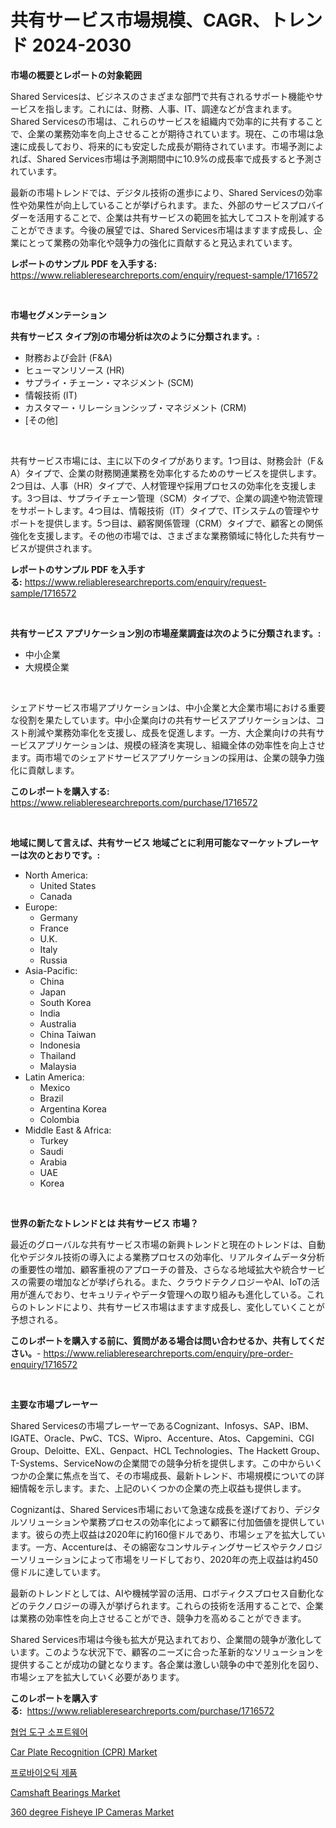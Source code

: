 <p><h1>共有サービス市場規模、CAGR、トレンド 2024-2030</h1></p><p><strong>市場の概要とレポートの対象範囲</strong></p>
<p><p>Shared Servicesは、ビジネスのさまざまな部門で共有されるサポート機能やサービスを指します。これには、財務、人事、IT、調達などが含まれます。Shared Servicesの市場は、これらのサービスを組織内で効率的に共有することで、企業の業務効率を向上させることが期待されています。現在、この市場は急速に成長しており、将来的にも安定した成長が期待されています。市場予測によれば、Shared Services市場は予測期間中に10.9%の成長率で成長すると予測されています。</p><p>最新の市場トレンドでは、デジタル技術の進歩により、Shared Servicesの効率性や効果性が向上していることが挙げられます。また、外部のサービスプロバイダーを活用することで、企業は共有サービスの範囲を拡大してコストを削減することができます。今後の展望では、Shared Services市場はますます成長し、企業にとって業務の効率化や競争力の強化に貢献すると見込まれています。</p></p>
<p><strong>レポートのサンプル PDF を入手する:</strong> <a href="https://www.reliableresearchreports.com/enquiry/request-sample/1716572">https://www.reliableresearchreports.com/enquiry/request-sample/1716572</a></p>
<p>&nbsp;</p>
<p><strong>市場セグメンテーション</strong></p>
<p><strong>共有サービス タイプ別の市場分析は次のように分類されます。:</strong></p>
<p><ul><li>財務および会計 (F&A)</li><li>ヒューマンリソース (HR)</li><li>サプライ・チェーン・マネジメント (SCM)</li><li>情報技術 (IT)</li><li>カスタマー・リレーションシップ・マネジメント (CRM)</li><li>[その他]</li></ul></p>
<p>&nbsp;</p>
<p><p>共有サービス市場には、主に以下のタイプがあります。1つ目は、財務会計（F＆A）タイプで、企業の財務関連業務を効率化するためのサービスを提供します。2つ目は、人事（HR）タイプで、人材管理や採用プロセスの効率化を支援します。3つ目は、サプライチェーン管理（SCM）タイプで、企業の調達や物流管理をサポートします。4つ目は、情報技術（IT）タイプで、ITシステムの管理やサポートを提供します。5つ目は、顧客関係管理（CRM）タイプで、顧客との関係強化を支援します。その他の市場では、さまざまな業務領域に特化した共有サービスが提供されます。</p></p>
<p><strong>レポートのサンプル PDF を入手する:</strong>&nbsp;<a href="https://www.reliableresearchreports.com/enquiry/request-sample/1716572">https://www.reliableresearchreports.com/enquiry/request-sample/1716572</a></p>
<p>&nbsp;</p>
<p><strong> 共有サービス アプリケーション別の市場産業調査は次のように分類されます。:</strong></p>
<p><ul><li>中小企業</li><li>大規模企業</li></ul></p>
<p>&nbsp;</p>
<p><p>シェアドサービス市場アプリケーションは、中小企業と大企業市場における重要な役割を果たしています。中小企業向けの共有サービスアプリケーションは、コスト削減や業務効率化を支援し、成長を促進します。一方、大企業向けの共有サービスアプリケーションは、規模の経済を実現し、組織全体の効率性を向上させます。両市場でのシェアドサービスアプリケーションの採用は、企業の競争力強化に貢献します。</p></p>
<p><strong>このレポートを購入する:</strong>&nbsp; <a href="https://www.reliableresearchreports.com/purchase/1716572">https://www.reliableresearchreports.com/purchase/1716572</a></p>
<p>&nbsp;</p>
<p><strong>地域に関して言えば、共有サービス 地域ごとに利用可能なマーケットプレーヤーは次のとおりです。:</strong></p>
<p><ul>
    <li>
        North America:
        <ul>
            <li>United States</li>
            <li>Canada</li>
        </ul>
    </li>
    <li>
        Europe:
        <ul>
            <li>Germany</li>
            <li>France</li>
            <li>U.K.</li>
            <li>Italy</li>
            <li>Russia</li>
        </ul>
    </li>
    <li>
        Asia-Pacific:
        <ul>
            <li>China</li>
            <li>Japan</li>
            <li>South Korea</li>
            <li>India</li>
            <li>Australia</li>
            <li>China Taiwan</li>
            <li>Indonesia</li>
            <li>Thailand</li>
            <li>Malaysia</li>
        </ul>
    </li>
    <li>
        Latin America:
        <ul>
            <li>Mexico</li>
            <li>Brazil</li>
            <li>Argentina Korea</li>
            <li>Colombia</li>
        </ul>
    </li>
    <li>
        Middle East & Africa:
        <ul>
            <li>Turkey</li>
            <li>Saudi</li>
            <li>Arabia</li>
            <li>UAE</li>
            <li>Korea</li>
        </ul>
    </li>
    </ul></p>
<p>&nbsp;</p>
<p><strong>世界の新たなトレンドとは 共有サービス 市場？</strong></p>
<p><p>最近のグローバルな共有サービス市場の新興トレンドと現在のトレンドは、自動化やデジタル技術の導入による業務プロセスの効率化、リアルタイムデータ分析の重要性の増加、顧客重視のアプローチの普及、さらなる地域拡大や統合サービスの需要の増加などが挙げられる。また、クラウドテクノロジーやAI、IoTの活用が進んでおり、セキュリティやデータ管理への取り組みも進化している。これらのトレンドにより、共有サービス市場はますます成長し、変化していくことが予想される。</p></p>
<p><strong>このレポートを購入する前に、質問がある場合は問い合わせるか、共有してください。</strong>- <a href="https://www.reliableresearchreports.com/enquiry/pre-order-enquiry/1716572">https://www.reliableresearchreports.com/enquiry/pre-order-enquiry/1716572</a></p>
<p>&nbsp;</p>
<p><strong>主要な市場プレーヤー</strong></p>
<p><p>Shared Servicesの市場プレーヤーであるCognizant、Infosys、SAP、IBM、IGATE、Oracle、PwC、TCS、Wipro、Accenture、Atos、Capgemini、CGI Group、Deloitte、EXL、Genpact、HCL Technologies、The Hackett Group、T-Systems、ServiceNowの企業間での競争分析を提供します。この中からいくつかの企業に焦点を当て、その市場成長、最新トレンド、市場規模についての詳細情報を示します。また、上記のいくつかの企業の売上収益も提供します。</p><p>Cognizantは、Shared Services市場において急速な成長を遂げており、デジタルソリューションや業務プロセスの効率化によって顧客に付加価値を提供しています。彼らの売上収益は2020年に約160億ドルであり、市場シェアを拡大しています。一方、Accentureは、その綿密なコンサルティングサービスやテクノロジーソリューションによって市場をリードしており、2020年の売上収益は約450億ドルに達しています。</p><p>最新のトレンドとしては、AIや機械学習の活用、ロボティクスプロセス自動化などのテクノロジーの導入が挙げられます。これらの技術を活用することで、企業は業務の効率性を向上させることができ、競争力を高めることができます。</p><p>Shared Services市場は今後も拡大が見込まれており、企業間の競争が激化しています。このような状況下で、顧客のニーズに合った革新的なソリューションを提供することが成功の鍵となります。各企業は激しい競争の中で差別化を図り、市場シェアを拡大していく必要があります。</p></p>
<p><strong>このレポートを購入する:</strong>&nbsp;&nbsp;<a href="https://www.reliableresearchreports.com/purchase/1716572">https://www.reliableresearchreports.com/purchase/1716572</a></p>
<p><p><a href="https://medium.com/@timkunzety907856/%ED%98%91%EC%97%85-%EB%8F%84%EA%B5%AC-%EC%86%8C%ED%94%84%ED%8A%B8%EC%9B%A8%EC%96%B4-%EC%8B%9C%EC%9E%A5-%EB%B3%B4%EA%B3%A0%EC%84%9C%EB%8A%94-%EC%9D%B4-%EC%8B%9C%EC%9E%A5%EC%9D%98-%EC%B5%9C%EC%8B%A0-%ED%8A%B8%EB%A0%8C%EB%93%9C%EC%99%80-%EC%84%B1%EC%9E%A5-%EA%B8%B0%ED%9A%8C%EB%A5%BC-%EB%B3%B4%EC%97%AC%EC%A4%8D%EB%8B%88%EB%8B%A4-d5b1f4c86e52">협업 도구 소프트웨어</a></p><p><a href="https://view.publitas.com/reportprime-1/car-plate-recognition-cpr-market-size-focuses-on-market-dynamics-in-depth-analysis-and-future-projections-of-its-market-forecasted-for-period-from-2024-to-2031/">Car Plate Recognition (CPR) Market</a></p><p><a href="https://github.com/vs019sa3m8x/Market-Research-Report-List-1/blob/main/8817700186349.md">프로바이오틱 제품</a></p><p><a href="https://eight-handstand-8fb.notion.site/Camshaft-Bearings-Market-Challenges-Opportunities-and-Growth-Drivers-and-Major-Market-Players-for-92a26ad6468344a799c04f401bf98fa4">Camshaft Bearings Market</a></p><p><a href="https://github.com/gulaimolin/Market-Research-Report-List-3/blob/main/360-degree-fisheye-ip-cameras-market.md">360 degree Fisheye IP Cameras Market</a></p></p>